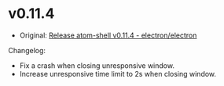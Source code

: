 # v0.11.4

* Original: [Release atom-shell v0.11.4 - electron/electron](https://github.com/electron/electron/releases/tag/v0.11.4)

Changelog:

* Fix a crash when closing unresponsive window.
* Increase unresponsive time limit to 2s when closing window.
